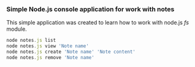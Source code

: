 ### Simple Node.js console application for work with notes

This simple application was created to learn how to work with node.js *fs* module.

```javascript
node notes.js list
node notes.js view 'Note name'
node notes.js create 'Note name' 'Note content'
node notes.js remove 'Note name'
```